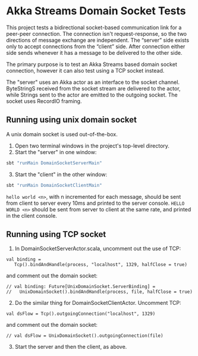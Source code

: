 # Akka Streams Domain Socket Tests

This project tests a bidirectional socket-based communication link for a peer-peer connection. The connection isn't request-response, so the two directions of message exchange are independent. The “server” side exists only to accept connections from the “client” side. After connection either side sends whenever it has a message to be delivered to the other side.

The primary purpose is to test an Akka Streams based domain socket connection, however it can also test using a TCP socket instead.

The "server" uses an Akka actor as an interface to the socket channel. ByteStringS received from the socket stream are delivered to the actor, while Strings sent to the actor are emitted to the outgoing socket. The socket uses RecordIO framing.  

## Running using unix domain socket

A unix domain socket is used out-of-the-box.

1. Open two terminal windows in the project's top-level directory.
2. Start the "server" in one window:

```bash
sbt "runMain DomainSocketServerMain"
```

3. Start the "client" in the other window:

```bash
sbt "runMain DomainSocketClientMain"
```

`hello world <n>`, with n incremented for each message, should be sent from client to server every 10ms and printed to the server console. `HELLO WORLD <n>` should be sent from server to client at the same rate, and printed in the client console.

## Running using TCP socket

1. In DomainSocketServerActor.scala, uncomment out the use of TCP:

```
val binding =
   Tcp().bindAndHandle(process, "localhost", 1329, halfClose = true)
```

and comment out the domain socket:

```
// val binding: Future[UnixDomainSocket.ServerBinding] =
//   UnixDomainSocket().bindAndHandle(process, file, halfClose = true)
```

2. Do the similar thing for DomainSocketClientActor. Uncomment TCP:

```
val dsFlow = Tcp().outgoingConnection("localhost", 1329)
```

and comment out the domain socket:

```
// val dsFlow = UnixDomainSocket().outgoingConnection(file)
```

3. Start the server and then the client, as above.
